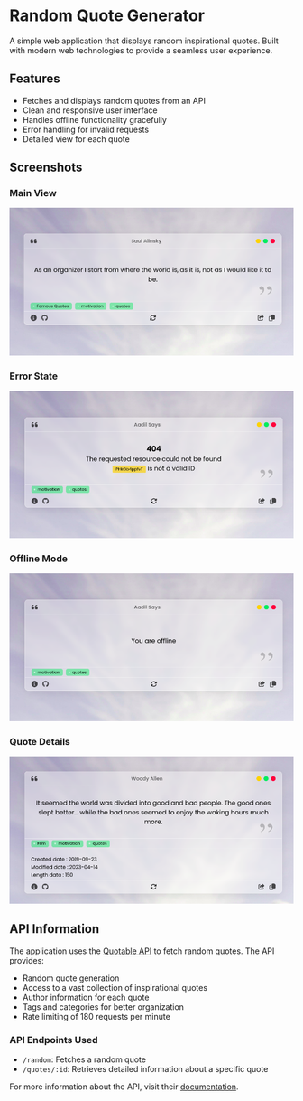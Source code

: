 # Random Quote Generator

A simple web application that displays random inspirational quotes. Built with modern web technologies to provide a seamless user experience.

## Features

- Fetches and displays random quotes from an API
- Clean and responsive user interface
- Handles offline functionality gracefully
- Error handling for invalid requests
- Detailed view for each quote

## Screenshots

### Main View
<img src="./assets/app-images/normal.png" alt="Main application view" width="600">

### Error State
<img src="./assets/app-images/invalid.png" alt="Error handling view" width="600">

### Offline Mode
<img src="./assets/app-images/offline.png" alt="Offline functionality" width="600">

### Quote Details
<img src="./assets/app-images/details.png" alt="Detailed quote view" width="600">


## API Information

The application uses the [Quotable API](https://api.quotable.io/) to fetch random quotes. The API provides:

- Random quote generation
- Access to a vast collection of inspirational quotes
- Author information for each quote
- Tags and categories for better organization
- Rate limiting of 180 requests per minute

### API Endpoints Used

- `/random`: Fetches a random quote
- `/quotes/:id`: Retrieves detailed information about a specific quote

For more information about the API, visit their [documentation](https://github.com/lukePeavey/quotable).




